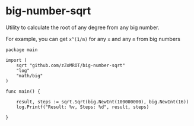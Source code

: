 # big-number-sqrt

Utility to calculate the root of any degree from any big number.

For example, you can get `x^(1/m)` for any `x` and any `m` from big numbers

```
package main

import (
	sqrt "github.com/zZoMROT/big-number-sqrt"
	"log"
	"math/big"
)

func main() {

	result, steps := sqrt.Sqrt(big.NewInt(100000000), big.NewInt(16))
	log.Printf("Result: %v, Steps: %d", result, steps)

}
```
